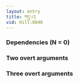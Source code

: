 ```yaml
---
layout: entry
title: གདུ་√1
vid: Hill:0848
---
```

### Dependencies (N = 0)


### Two overt arguments


### Three overt arguments
